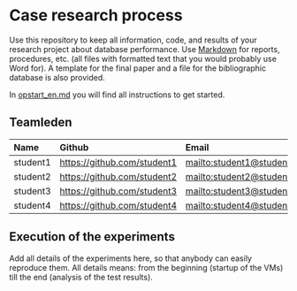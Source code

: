 # Case research process

Use this repository to keep all information, code, and results of your research project about database performance. Use [Markdown](https://guides.github.com/features/mastering-markdown/) for reports, procedures, etc. (all files with formatted text that you would probably use Word for). A template for the final paper and a file for the bibliographic database is also provided.

In [opstart_en.md](opstart_en.md) you will find all instructions to get started.

## Teamleden

| Name     | Github                        | Email                               |
| :---     | :---                          | :---                                |
| student1 | <https://github.com/student1> | <mailto:student1@student.hogent.be> |
| student2 | <https://github.com/student2> | <mailto:student2@student.hogent.be> |
| student3 | <https://github.com/student3> | <mailto:student3@student.hogent.be> |
| student4 | <https://github.com/student4> | <mailto:student4@student.hogent.be> |

## Execution of the experiments

Add all details of the experiments here, so that anybody can easily reproduce them. All details means: from the beginning (startup of the VMs) till the end (analysis of the test results).